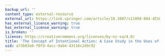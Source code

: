 ```yaml
---
backup_url: ''
content_type: external-resource
external_url: https://link.springer.com/article/10.1007/s11098-004-4510-0
has_external_licence_warning: true
has_external_license_warning: true
is_broken: ''
license: https://creativecommons.org/licenses/by-nc-sa/4.0/
title: 'The Concept of Intentional Action: A Case Study in the Uses of Folk Psychology'
uid: a73b03a9-f0fd-4acc-9ab4-43116c2d9c92
---
```

